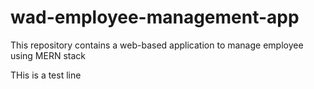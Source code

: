 # wad-employee-management-app
This repository contains a web-based application to manage employee using MERN stack



THis is a test line